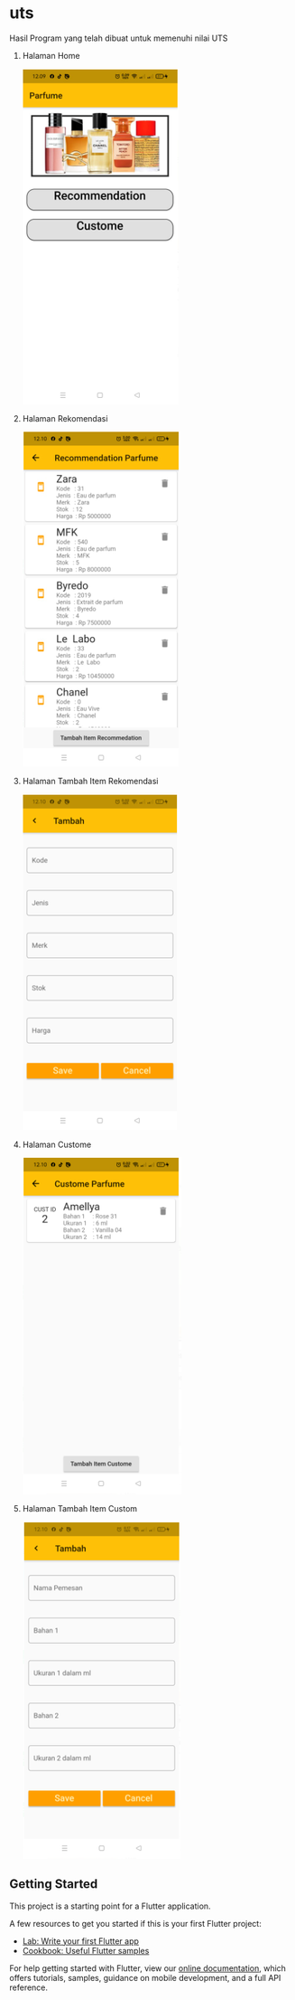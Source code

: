 # uts

Hasil Program yang telah dibuat untuk memenuhi nilai UTS

  1. Halaman Home
  
      ![plot](./img/home.PNG)
  
  
  2. Halaman Rekomendasi
    
      ![plot](./img/rekom.PNG)
    
    
  3. Halaman Tambah Item Rekomendasi
  
      ![plot](./img/tambahrekom.PNG)
    
    
  4. Halaman Custome
   
      ![plot](./img/custom.PNG)
  
  
  5. Halaman Tambah Item Custom
   
      ![plot](./img/tambahcustom.PNG)


## Getting Started

This project is a starting point for a Flutter application.

A few resources to get you started if this is your first Flutter project:

- [Lab: Write your first Flutter app](https://flutter.dev/docs/get-started/codelab)
- [Cookbook: Useful Flutter samples](https://flutter.dev/docs/cookbook)

For help getting started with Flutter, view our
[online documentation](https://flutter.dev/docs), which offers tutorials,
samples, guidance on mobile development, and a full API reference.
